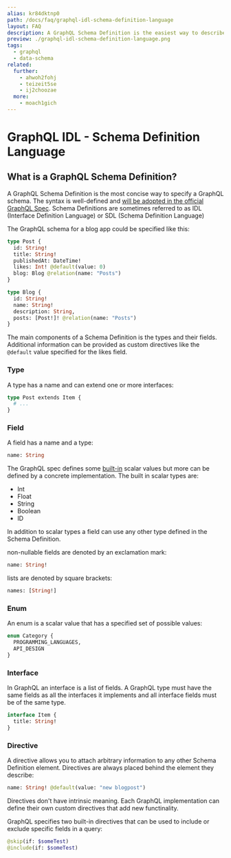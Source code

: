 ```yaml
---
alias: kr84dktnp0
path: /docs/faq/graphql-idl-schema-definition-language
layout: FAQ
description: A GraphQL Schema Definition is the easiest way to describe an entire GraphQL api. With Graphcool you can use Schema Definitions to create new projects
preview: ./graphql-idl-schema-definition-language.png
tags:
  - graphql
  - data-schema
related:
  further:
    - ahwoh2fohj
    - teizeit5se
    - ij2choozae
  more:
    - moach1gich
---
```


# GraphQL IDL - Schema Definition Language

## What is a GraphQL Schema Definition?

A GraphQL Schema Definition is the most concise way to specify a GraphQL schema. The syntax is well-defined and [will be adopted in the official GraphQL Spec](https://github.com/facebook/graphql/pull/90). Schema Definitions are sometimes referred to as IDL (Interface Definition Language) or SDL (Schema Definition Language)

The GraphQL schema for a blog app could be specified like this:

```graphql
type Post {
  id: String!
  title: String!
  publishedAt: DateTime!
  likes: Int! @default(value: 0)
  blog: Blog @relation(name: "Posts")
}

type Blog {
  id: String!
  name: String!
  description: String,
  posts: [Post!]! @relation(name: "Posts")
}
```

The main components of a Schema Definition is the types and their fields. Additional information can be provided as custom directives like the `@default` value specified for the likes field.

### Type

A type has a name and can extend one or more interfaces:

```graphql
type Post extends Item {
  # ...
}
```

### Field

A field has a name and a type:

```graphql
name: String
```

The GraphQL spec defines some [built-in](https://facebook.github.io/graphql/#sec-Scalars) scalar values but more can be defined by a concrete implementation. The built in scalar types are:

 - Int
 - Float
 - String
 - Boolean
 - ID

In addition to scalar types a field can use any other type defined in the Schema Definition.

non-nullable fields are denoted by an exclamation mark:

```graphql
name: String!
```

lists are denoted by square brackets:

```graphql
names: [String!]
```

### Enum

An enum is a scalar value that has a specified set of possible values:

```graphql
enum Category {
  PROGRAMMING_LANGUAGES,
  API_DESIGN
}
```

### Interface

In GraphQL an interface is a list of fields. A GraphQL type must have the same fields as all the interfaces it implements and all interface fields must be of the same type.

```graphql
interface Item {
  title: String!
}
```

### Directive

A directive allows you to attach arbitrary information to any other Schema Definition element. Directives are always placed behind the element they describe:

```graphql
name: String! @default(value: "new blogpost")
```
Directives don't have intrinsic meaning. Each GraphQL implementation can define their own custom directives that add new functinality.

GraphQL specifies two built-in directives that can be used to include or exclude specific fields in a query:

```graphql
@skip(if: $someTest)
@include(if: $someTest)
```
